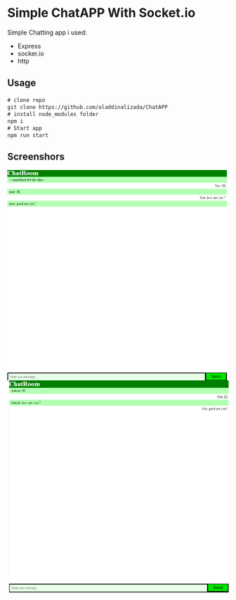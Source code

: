# Simple ChatAPP With Socket.io
Simple Chatting app i used: 
* Express
* socker.io
* http
## Usage 
```
# clone repo
git clone https://github.com/aladdinalizada/ChatAPP
# install node_modules folder
npm i
# Start app
npm run start
```
## Screenshors
<img title="cover-photo" alt="" src="images/user1.png" width="500px" align="left">
<img title="cover-photo-2" alt="" src="images/user2.png" width="500px" align="right">
